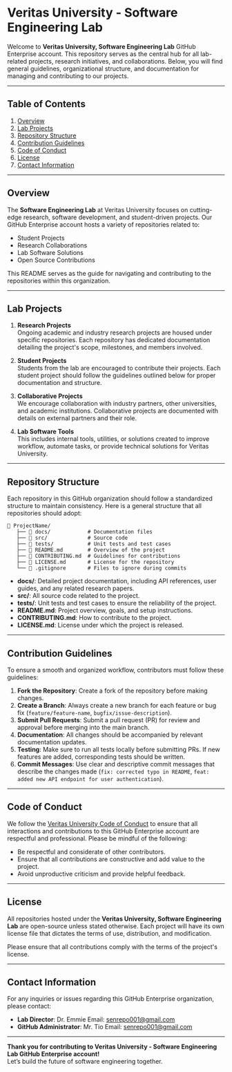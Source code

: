 # Veritas University - Software Engineering Lab

Welcome to **Veritas University, Software Engineering Lab** GitHub Enterprise account. This repository serves as the central hub for all lab-related projects, research initiatives, and collaborations. Below, you will find general guidelines, organizational structure, and documentation for managing and contributing to our projects.

---

## Table of Contents

1. [Overview](#overview)
2. [Lab Projects](#lab-projects)
3. [Repository Structure](#repository-structure)
4. [Contribution Guidelines](#contribution-guidelines)
5. [Code of Conduct](#code-of-conduct)
6. [License](#license)
7. [Contact Information](#contact-information)

---

## Overview

The **Software Engineering Lab** at Veritas University focuses on cutting-edge research, software development, and student-driven projects. Our GitHub Enterprise account hosts a variety of repositories related to:

- Student Projects
- Research Collaborations
- Lab Software Solutions
- Open Source Contributions

This README serves as the guide for navigating and contributing to the repositories within this organization.

---

## Lab Projects

1. **Research Projects**  
   Ongoing academic and industry research projects are housed under specific repositories. Each repository has dedicated documentation detailing the project's scope, milestones, and members involved.
   
2. **Student Projects**  
   Students from the lab are encouraged to contribute their projects. Each student project should follow the guidelines outlined below for proper documentation and structure.

3. **Collaborative Projects**  
   We encourage collaboration with industry partners, other universities, and academic institutions. Collaborative projects are documented with details on external partners and their role.

4. **Lab Software Tools**  
   This includes internal tools, utilities, or solutions created to improve workflow, automate tasks, or provide technical solutions for Veritas University.

---

## Repository Structure

Each repository in this GitHub organization should follow a standardized structure to maintain consistency. Here is a general structure that all repositories should adopt:

```
📁 ProjectName/
   ├── 📁 docs/            # Documentation files
   ├── 📁 src/             # Source code
   ├── 📁 tests/           # Unit tests and test cases
   ├── 📄 README.md        # Overview of the project
   ├── 📄 CONTRIBUTING.md  # Guidelines for contributions
   ├── 📄 LICENSE.md       # License for the repository
   └── 📄 .gitignore       # Files to ignore during commits
```

- **docs/**: Detailed project documentation, including API references, user guides, and any related research papers.
- **src/**: All source code related to the project.
- **tests/**: Unit tests and test cases to ensure the reliability of the project.
- **README.md**: Project overview, goals, and setup instructions.
- **CONTRIBUTING.md**: How to contribute to the project.
- **LICENSE.md**: License under which the project is released.

---

## Contribution Guidelines

To ensure a smooth and organized workflow, contributors must follow these guidelines:

1. **Fork the Repository**: Create a fork of the repository before making changes.
2. **Create a Branch**: Always create a new branch for each feature or bug fix (`feature/feature-name`, `bugfix/issue-description`).
3. **Submit Pull Requests**: Submit a pull request (PR) for review and approval before merging into the main branch.
4. **Documentation**: All changes should be accompanied by relevant documentation updates.
5. **Testing**: Make sure to run all tests locally before submitting PRs. If new features are added, corresponding tests should be written.
6. **Commit Messages**: Use clear and descriptive commit messages that describe the changes made (`fix: corrected typo in README`, `feat: added new API endpoint for user authentication`).

---

## Code of Conduct

We follow the [Veritas University Code of Conduct](https://veritas.edu/codeofconduct) to ensure that all interactions and contributions to this GitHub Enterprise account are respectful and professional. Please be mindful of the following:

- Be respectful and considerate of other contributors.
- Ensure that all contributions are constructive and add value to the project.
- Avoid unproductive criticism and provide helpful feedback.

---

## License

All repositories hosted under the **Veritas University, Software Engineering Lab** are open-source unless stated otherwise. Each project will have its own license file that dictates the terms of use, distribution, and modification.

Please ensure that all contributions comply with the terms of the project's license.

---

## Contact Information

For any inquiries or issues regarding this GitHub Enterprise organization, please contact:

- **Lab Director**: Dr. Emmie 
  Email: senrepo001@gmail.com
- **GitHub Administrator**: Mr. Tio 
  Email: senrepo001@gmail.com

---

**Thank you for contributing to Veritas University - Software Engineering Lab GitHub Enterprise account!**  
Let’s build the future of software engineering together.
